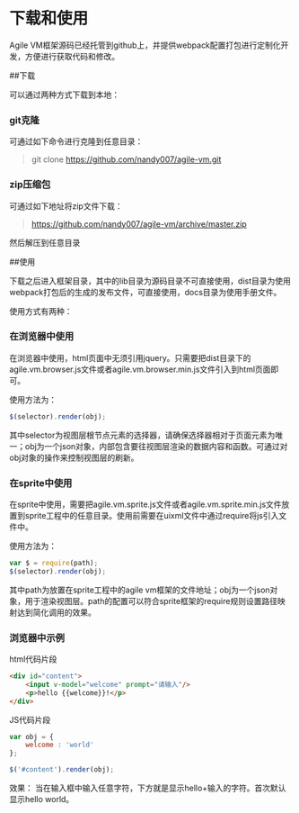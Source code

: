 <h1>下载和使用</h1>
Agile VM框架源码已经托管到github上，并提供webpack配置打包进行定制化开发，方便进行获取代码和修改。

##下载

可以通过两种方式下载到本地：

### git克隆

可通过如下命令进行克隆到任意目录：

> git clone https://github.com/nandy007/agile-vm.git

### zip压缩包

可通过如下地址将zip文件下载：

> https://github.com/nandy007/agile-vm/archive/master.zip

然后解压到任意目录

##使用

下载之后进入框架目录，其中的lib目录为源码目录不可直接使用，dist目录为使用webpack打包后的生成的发布文件，可直接使用，docs目录为使用手册文件。

使用方式有两种：

### 在浏览器中使用

在浏览器中使用，html页面中无须引用jquery。只需要把dist目录下的agile.vm.browser.js文件或者agile.vm.browser.min.js文件引入到html页面即可。

使用方法为：

```javascript
$(selector).render(obj);
```


其中selector为视图层根节点元素的选择器，请确保选择器相对于页面元素为唯一；obj为一个json对象，内部包含要往视图层渲染的数据内容和函数。可通过对obj对象的操作来控制视图层的刷新。

### 在sprite中使用

在sprite中使用，需要把agile.vm.sprite.js文件或者agile.vm.sprite.min.js文件放置到sprite工程中的任意目录。使用前需要在uixml文件中通过require将js引入文件中。

使用方法为：

```javascript
var $ = require(path);
$(selector).render(obj);
```

其中path为放置在sprite工程中的agile vm框架的文件地址；obj为一个json对象，用于渲染视图层。path的配置可以符合sprite框架的require规则设置路径映射达到简化调用的效果。


### 浏览器中示例

html代码片段
```html
<div id="content">
	<input v-model="welcome" prompt="请输入"/>
	<p>hello {{welcome}}!</p>
</div>
```

JS代码片段
```javascript
var obj = {
	welcome : 'world'
};

$('#content').render(obj);
```

效果：
当在输入框中输入任意字符，下方就是显示hello+输入的字符。首次默认显示hello world。